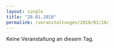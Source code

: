 ```yaml
---
layout: single
title: "28.01.2018"
permalink: /veranstaltungen/2018/01/28/
---
```


Keine Veranstaltung an diesem Tag.
